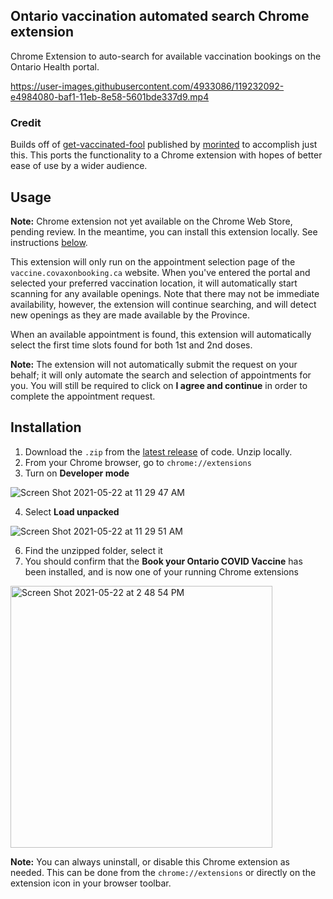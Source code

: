 ## Ontario vaccination automated search Chrome extension
Chrome Extension to auto-search for available vaccination bookings on the Ontario Health portal.

https://user-images.githubusercontent.com/4933086/119232092-e4984080-baf1-11eb-8e58-5601bde337d9.mp4 

### Credit
Builds off of [get-vaccinated-fool](https://greasyfork.org/en/scripts/426622-get-vaccinated-fool) published by [morinted](https://greasyfork.org/en/users/153377-morinted) to accomplish just this. This ports the functionality to a Chrome extension with hopes of better ease of use by a wider audience.

## Usage
**Note:** Chrome extension not yet available on the Chrome Web Store, pending review. In the meantime, you can install this extension locally. See instructions [below](https://github.com/pvienneau/chrome-extension-on-vaccine#installation).

This extension will only run on the appointment selection page of the `vaccine.covaxonbooking.ca` website. When you've entered the portal and selected your preferred vaccination location, it will automatically start scanning for any available openings. Note that there may not be immediate availability, however, the extension will continue searching, and will detect new openings as they are made available by the Province.

When an available appointment is found, this extension will automatically select the first time slots found for both 1st and 2nd doses.

**Note:** The extension will not automatically submit the request on your behalf; it will only automate the search and selection of appointments for you. You will still be required to click on **I agree and continue** in order to complete the appointment request.

## Installation
1. Download the `.zip` from the [latest release](https://github.com/pvienneau/chrome-extension-on-vaccine/releases) of code. Unzip locally.
2. From your Chrome browser, go to `chrome://extensions`
3. Turn on **Developer mode**

![Screen Shot 2021-05-22 at 11 29 47 AM](https://user-images.githubusercontent.com/4933086/119231920-22489980-baf1-11eb-88a3-7f632f3b4d55.png)

4. Select **Load unpacked**

![Screen Shot 2021-05-22 at 11 29 51 AM](https://user-images.githubusercontent.com/4933086/119231925-25438a00-baf1-11eb-9f81-cd0369432428.png)

6. Find the unzipped folder, select it
7. You should confirm that the **Book your Ontario COVID Vaccine** has been installed, and is now one of your running Chrome extensions

<img width="419" alt="Screen Shot 2021-05-22 at 2 48 54 PM" src="https://user-images.githubusercontent.com/4933086/119237828-e1f71480-bb0c-11eb-9d18-a0144a3be037.png">

**Note:** You can always uninstall, or disable this Chrome extension as needed. This can be done from the `chrome://extensions` or directly on the extension icon in your browser toolbar.
